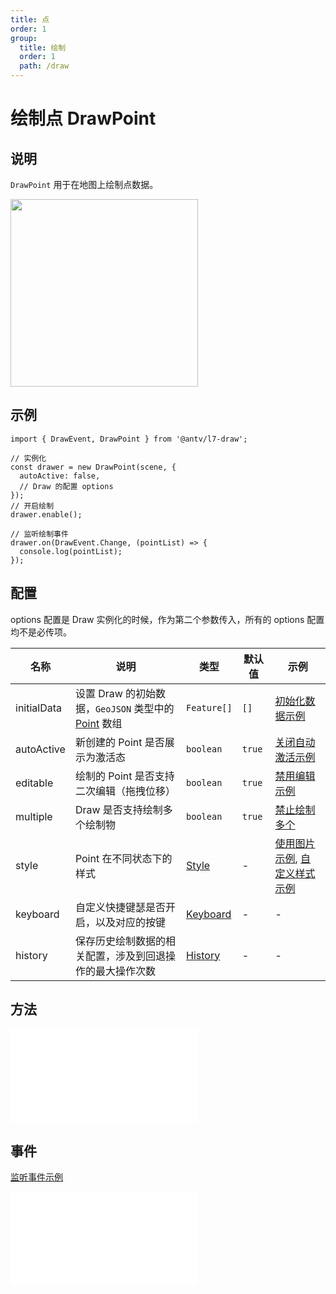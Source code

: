 ```yaml
---
title: 点
order: 1
group:
  title: 绘制
  order: 1
  path: /draw
---
```


# 绘制点 DrawPoint

## 说明

`DrawPoint` 用于在地图上绘制点数据。

<img src="https://gw.alipayobjects.com/mdn/rms_2591f5/afts/img/A*dGjSSLNam8gAAAAAAAAAAAAAARQnAQ" width="300" />

## 示例

```tsx | pure
import { DrawEvent, DrawPoint } from '@antv/l7-draw';

// 实例化
const drawer = new DrawPoint(scene, {
  autoActive: false,
  // Draw 的配置 options
});
// 开启绘制
drawer.enable();

// 监听绘制事件
drawer.on(DrawEvent.Change, (pointList) => {
  console.log(pointList);
});
```

## 配置

options 配置是 Draw 实例化的时候，作为第二个参数传入，所有的 options 配置均不是必传项。

| 名称        | 说明                                                                                                               | 类型                                  | 默认值 | 示例                                                                         |
| ----------- | ------------------------------------------------------------------------------------------------------------------ | ------------------------------------- | ------ | ---------------------------------------------------------------------------- |
| initialData | 设置 Draw 的初始数据，`GeoJSON` 类型中的 [Point](https://datatracker.ietf.org/doc/html/rfc7946#section-3.1.2) 数组 | `Feature[]`                           | `[]`   | [初始化数据示例](/example/point/initial-data)                                |
| autoActive  | 新创建的 Point 是否展示为激活态                                                                                    | `boolean`                             | `true` | [关闭自动激活示例](/example/point/auto-active)                               |
| editable    | 绘制的 Point 是否支持二次编辑（拖拽位移）                                                                          | `boolean`                             | `true` | [禁用编辑示例](/example/point/editable)                                      |
| multiple    | Draw 是否支持绘制多个绘制物                                                                                        | `boolean`                             | `true` | [禁止绘制多个](/example/point/multiple#始终最多绘制一个)                     |
| style       | Point 在不同状态下的样式                                                                                           | [Style](/docs/super/style#配置)       | -      | [使用图片示例](/example/point/image), [自定义样式示例](/example/point/style) |
| keyboard    | 自定义快捷键瑟是否开启，以及对应的按键                                                                             | [Keyboard](/docs/super/keyboard#配置) | -      | -                                                                            |
| history     | 保存历史绘制数据的相关配置，涉及到回退操作的最大操作次数                                                           | [History](/docs/super/history#配置)   | -      | -                                                                            |

## 方法

<embed src="../method.md"></embed>

## 事件

[监听事件示例](/example/point/event)

<embed src="../pointEvent.md"></embed>
